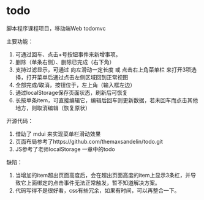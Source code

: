 # todo
脚本程序课程项目，移动端Web todomvc


主要功能：  
1. 可通过回车、点击+号按钮事件来新增事项。
2. 删除（单条右侧）、删除已完成（右下角）
3. 支持过滤显示，可通过 向左滑动一定长度 或 点击右上角菜单栏 来打开3项选择，打开菜单后通过点击左侧区域回到正常视图
4. 全部完成/取消，按钮位于，左上角（输入框左边）
5. 通过localStorage保存页面状态，刷新后可恢复
6. 长按单条item，可直接编辑它，编辑后回车则更新数据，若未回车而点击其他地方，则取消编辑（恢复原状）


开源代码：
1. 借助了 mdui 来实现菜单栏滑动效果
2. 页面布局参考了https://github.com/themaxsandelin/todo.git
3. JS参考了老师localStorage 一章中的todo

缺陷：  
1. 当增加的item超出页面高度后，会在超出页面高度的item上显示3条杠，并导致它上面绑定的点击事件无法正常触发，暂不知道解决方案。
2. 代码写得不是很好看，css有些冗余，如果有时间，可以再整合一下。
